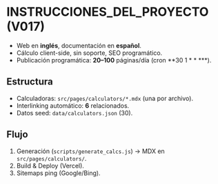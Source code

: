 # INSTRUCCIONES_DEL_PROYECTO (V017)

- Web en **inglés**, documentación en **español**.
- Cálculo client-side, sin soporte, SEO programático.
- Publicación programática: **20–100** páginas/día (cron **30 1 * * ***).

## Estructura
- Calculadoras: `src/pages/calculators/*.mdx` (una por archivo).
- Interlinking automático: **6** relacionados.
- Datos seed: `data/calculators.json` (30).

## Flujo
1) Generación (`scripts/generate_calcs.js`) → MDX en `src/pages/calculators/`.
2) Build & Deploy (Vercel).
3) Sitemaps ping (Google/Bing).

